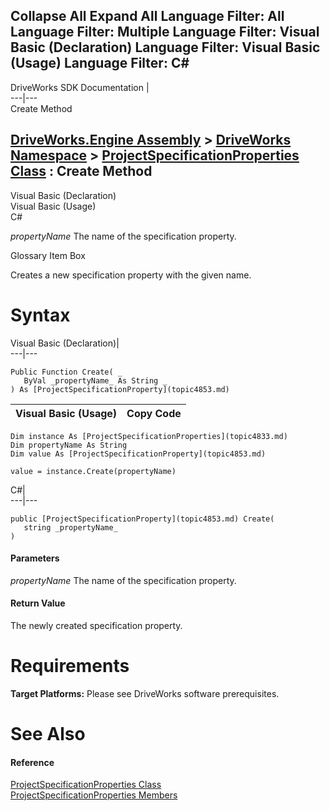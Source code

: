 Collapse All Expand All Language Filter: All  Language Filter: Multiple  Language Filter: Visual Basic (Declaration) Language Filter: Visual Basic (Usage) Language Filter: C#  
---  
DriveWorks SDK Documentation  |   
---|---  
Create Method   
  
[DriveWorks.Engine Assembly](topic2156.md) > [DriveWorks Namespace](topic2159.md) > [ProjectSpecificationProperties Class](topic4833.md) : Create Method  
---  
  
Visual Basic (Declaration)    
Visual Basic (Usage)    
C# 

_propertyName_
    The name of the specification property.

Glossary Item Box

Creates a new specification property with the given name. 

# Syntax

Visual Basic (Declaration)|   
---|---  
      
    
    Public Function Create( _
       ByVal _propertyName_ As String _
    ) As [ProjectSpecificationProperty](topic4853.md)  
  
Visual Basic (Usage)| Copy Code  
---|---  
      
    
    Dim instance As [ProjectSpecificationProperties](topic4833.md)
    Dim propertyName As String
    Dim value As [ProjectSpecificationProperty](topic4853.md)
     
    value = instance.Create(propertyName)  
  
C#|   
---|---  
      
    
    public [ProjectSpecificationProperty](topic4853.md) Create( 
       string _propertyName_
    )  
  
#### Parameters

 _propertyName_
    The name of the specification property.

#### Return Value

The newly created specification property.

# Requirements

**Target Platforms:** Please see DriveWorks software prerequisites.

# See Also

#### Reference

[ProjectSpecificationProperties Class](topic4833.md)   
[ProjectSpecificationProperties Members](topic4834.md)



